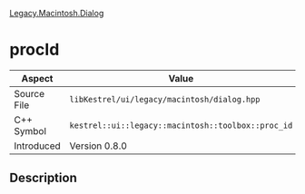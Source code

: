 [Legacy.Macintosh.Dialog](index.md)
# procId
| Aspect | Value |
| --- | --- |
| Source File | `libKestrel/ui/legacy/macintosh/dialog.hpp` |
| C++ Symbol | `kestrel::ui::legacy::macintosh::toolbox::proc_id` |
| Introduced | Version 0.8.0 |
## Description
